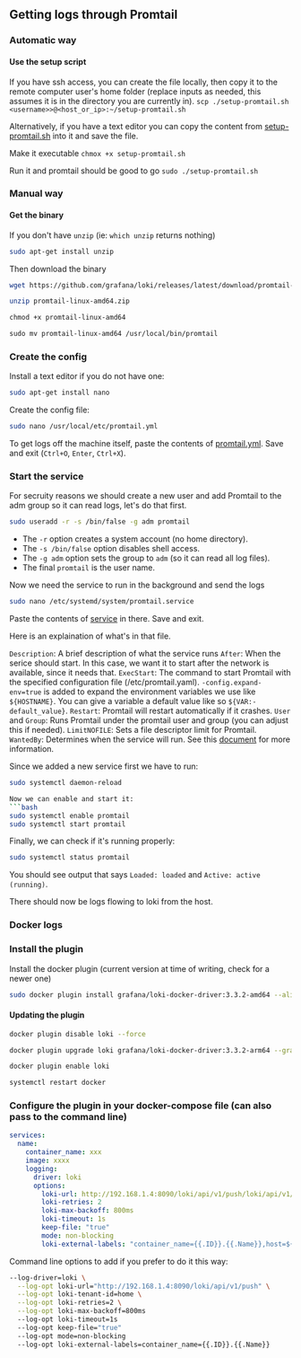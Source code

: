 ## Getting logs through Promtail

### Automatic way

#### Use the setup script
If you have ssh access, you can create the file locally, then copy it to the remote computer user's home folder (replace inputs as needed, this assumes it is in the directory you are currently in).
`scp ./setup-promtail.sh <username>>@<host_or_ip>:~/setup-promtail.sh`

Alternatively, if you have a text editor you can copy the content from [setup-promtail.sh](setup-promtail.sh) into it and save the file.

Make it executable
`chmox +x setup-promtail.sh`

Run it and promtail should be good to go
`sudo ./setup-promtail.sh`

### Manual way

#### Get the binary

If you don't have `unzip` (ie: `which unzip` returns nothing)
```bash
sudo apt-get install unzip
```

Then download the binary
```bash
wget https://github.com/grafana/loki/releases/latest/download/promtail-linux-amd64.zip

unzip promtail-linux-amd64.zip

chmod +x promtail-linux-amd64

sudo mv promtail-linux-amd64 /usr/local/bin/promtail
```

### Create the config

Install a text editor if you do not have one:
```bash
sudo apt-get install nano
```

Create the config file:
```bash
sudo nano /usr/local/etc/promtail.yml
```

To get logs off the machine itself, paste the contents of [promtail.yml](./promtail.yml). Save and exit (`Ctrl+O`, `Enter`, `Ctrl+X`).

### Start the service

For secruity reasons we should create a new user and add Promtail to the adm group so it can read logs, let's do that first.
```bash
sudo useradd -r -s /bin/false -g adm promtail
```

- The `-r` option creates a system account (no home directory).
- The `-s /bin/false` option disables shell access.
- The `-g adm` option sets the group to `adm` (so it can read all log files).
- The final `promtail` is the user name.


Now we need the service to run in the background and send the logs
```bash
sudo nano /etc/systemd/system/promtail.service
```

Paste the contents of [service](./service) in there. Save and exit.

Here is an explaination of what's in that file.


`Description`: A brief description of what the service runs
`After`: When the serice should start. In this case, we want it to start after the network is available, since it needs that.
`ExecStart`: The command to start Promtail with the specified configuration file (/etc/promtail.yaml). `-config.expand-env=true` is added to expand the environment variables we use like `${HOSTNAME}`. You can give a variable a default value like so `${VAR:-default_value}`.
`Restart`: Promtail will restart automatically if it crashes.
`User` and `Group`: Runs Promtail under the promtail user and group (you can adjust this if needed).
`LimitNOFILE`: Sets a file descriptor limit for Promtail.
`WantedBy`: Determines when the service will run. See this [document](./../docs/system-service-wantedby.md) for more information.

Since we added a new service first we have to run:
```bash
sudo systemctl daemon-reload

Now we can enable and start it:
```bash
sudo systemctl enable promtail
sudo systemctl start promtail
```

Finally, we can check if it's running properly:
```bash
sudo systemctl status promtail
```

You should see output that says `Loaded: loaded` and `Active: active (running)`.

There should now be logs flowing to loki from the host.

### Docker logs

### Install the plugin
Install the docker plugin (current version at time of writing, check for a newer one)
```bash
sudo docker plugin install grafana/loki-docker-driver:3.3.2-amd64 --alias loki --grant-all-permissions
```

#### Updating the plugin
```bash
docker plugin disable loki --force

docker plugin upgrade loki grafana/loki-docker-driver:3.3.2-arm64 --grant-all-permissions

docker plugin enable loki

systemctl restart docker
```

### Configure the plugin in your docker-compose file (can also pass to the command line)
```yaml
services:
  name:
    container_name: xxx
    image: xxxx
    logging:
      driver: loki
      options:
        loki-url: http://192.168.1.4:8090/loki/api/v1/push/loki/api/v1/push
        loki-retries: 2
        loki-max-backoff: 800ms
        loki-timeout: 1s
        keep-file: "true"
        mode: non-blocking
        loki-external-labels: "container_name={{.ID}}.{{.Name}},host=${HOSTNAME}"
```

Command line options to add if you prefer to do it this way:
```bash
--log-driver=loki \
  --log-opt loki-url="http://192.168.1.4:8090/loki/api/v1/push" \
  --log-opt loki-tenant-id=home \
  --log-opt loki-retries=2 \
  --log-opt loki-max-backoff=800ms
  --log-opt loki-timeout=1s
  --log-opt keep-file="true"
  --log-opt mode=non-blocking
  --log-opt loki-external-labels=container_name={{.ID}}.{{.Name}}
  ```